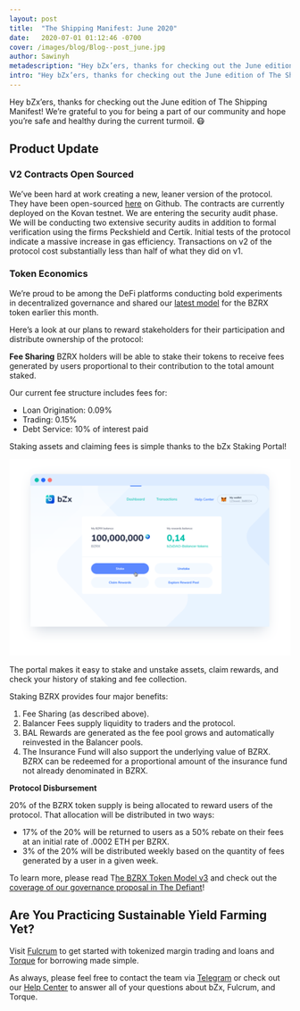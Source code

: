 ```yaml
---
layout: post
title:  "The Shipping Manifest: June 2020"
date:   2020-07-01 01:12:46 -0700
cover: /images/blog/Blog--post_june.jpg
author: Sawinyh
metadescription: "Hey bZx’ers, thanks for checking out the June edition of The Shipping Manifest! We’re grateful to you for being a part of our community and hope you’re safe and healthy during the current turmoil"
intro: "Hey bZx’ers, thanks for checking out the June edition of The Shipping Manifest! We’re grateful to you for being a part of our community and hope you’re safe and healthy during the current turmoil"
---
```

Hey bZx’ers, thanks for checking out the June edition of The Shipping Manifest! We’re grateful to you for being a part of our community and hope you’re safe and healthy during the current turmoil. 😷

## Product Update
### V2 Contracts Open Sourced

We’ve been hard at work creating a new, leaner version of the protocol. They have been open-sourced [here](https://github.com/bZxNetwork/contractsV2) on Github.  The contracts are currently deployed on the Kovan testnet. We are entering the security audit phase. We will be conducting two extensive security audits in addition to formal verification using the firms Peckshield and Certik. Initial tests of the protocol indicate a massive increase in gas efficiency. Transactions on v2 of the protocol cost substantially less than half of what they did on v1.

### Token Economics

We’re proud to be among the DeFi platforms conducting bold experiments in decentralized governance and shared our [latest model](https://bzx.network/blog/bzrx-token) for the BZRX token earlier this month.

Here’s a look at our plans to reward stakeholders for their participation and distribute ownership of the protocol:

**Fee Sharing**
BZRX holders will be able to stake their tokens to receive fees generated by users proportional to their contribution to the total amount staked.

Our current fee structure includes fees for:
- Loan Origination: 0.09%
- Trading: 0.15%
- Debt Service: 10% of interest paid

Staking assets and claiming fees is simple thanks to the bZx Staking Portal!

![](/images/blog/Screen.png)

The portal makes it easy to stake and unstake assets, claim rewards, and check your history of staking and fee collection.

Staking BZRX provides four major benefits:

1. Fee Sharing (as described above).
2. Balancer Fees supply liquidity to traders and the protocol.
3. BAL Rewards are generated as the fee pool grows and automatically reinvested in the Balancer pools.
4. The Insurance Fund will also support the underlying value of BZRX. BZRX can be redeemed for a proportional amount of the insurance fund not already denominated in BZRX.

**Protocol Disbursement**

20% of the BZRX token supply is being allocated to reward users of the protocol. That allocation will be distributed in two ways:
- 17% of the 20% will be returned to users as a 50% rebate on their fees at an initial rate of .0002 ETH per BZRX.
- 3% of the 20% will be distributed weekly based on the quantity of fees generated by a user in a given week.

To learn more, please read T[he BZRX Token Model v3](https://bzx.network/blog/bzrx-token) and check out the [coverage of our governance proposal in The Defiant](https://thedefiant.substack.com/p/bzx-weighs-adding-yield-mining-incentives)!

## Are You Practicing Sustainable Yield Farming Yet?

Visit [Fulcrum](https://fulcrum.trade/) to get started with tokenized margin trading and loans and [Torque](https://torque.loans/) for borrowing made simple.

As always, please feel free to contact the team via [Telegram](https://t.me/b0xNet) or check out our [Help Center](https://help.bzx.network/en/) to answer all of your questions about bZx, Fulcrum, and Torque.
